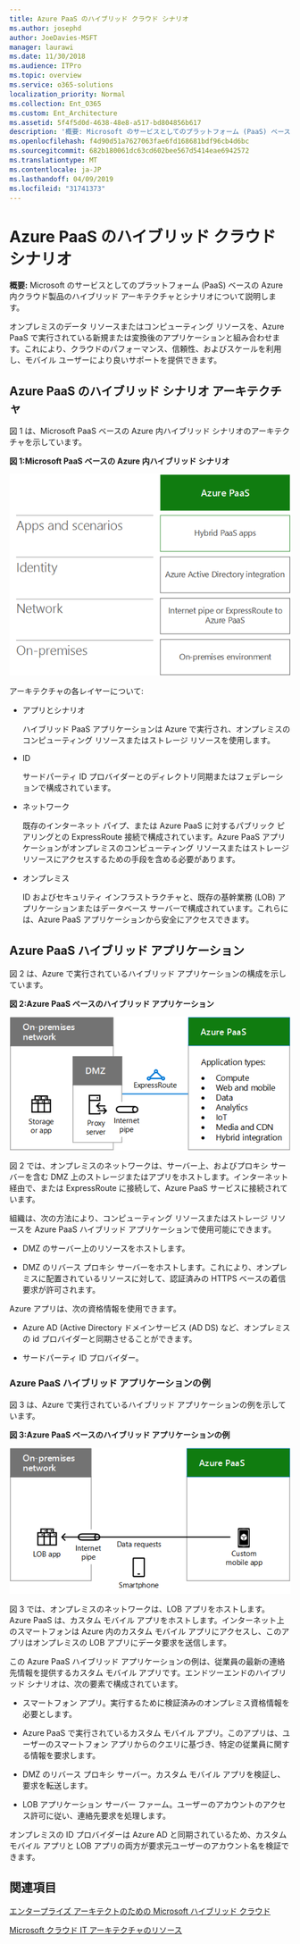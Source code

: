```yaml
---
title: Azure PaaS のハイブリッド クラウド シナリオ
ms.author: josephd
author: JoeDavies-MSFT
manager: laurawi
ms.date: 11/30/2018
ms.audience: ITPro
ms.topic: overview
ms.service: o365-solutions
localization_priority: Normal
ms.collection: Ent_O365
ms.custom: Ent_Architecture
ms.assetid: 5f4f5d0d-4638-48e8-a517-bd804856b617
description: '概要: Microsoft のサービスとしてのプラットフォーム (PaaS) ベースの Azure 内クラウド製品のハイブリッド アーキテクチャとシナリオについて説明します。'
ms.openlocfilehash: f4d90d51a7627063fae6fd168681bdf96cb4d6bc
ms.sourcegitcommit: 682b180061dc63cd602bee567d5414eae6942572
ms.translationtype: MT
ms.contentlocale: ja-JP
ms.lasthandoff: 04/09/2019
ms.locfileid: "31741373"
---
```

# <a name="hybrid-cloud-scenarios-for-azure-paas"></a>Azure PaaS のハイブリッド クラウド シナリオ

 **概要:** Microsoft のサービスとしてのプラットフォーム (PaaS) ベースの Azure 内クラウド製品のハイブリッド アーキテクチャとシナリオについて説明します。
  
オンプレミスのデータ リソースまたはコンピューティング リソースを、Azure PaaS で実行されている新規または変換後のアプリケーションと組み合わせます。これにより、クラウドのパフォーマンス、信頼性、およびスケールを利用し、モバイル ユーザーにより良いサポートを提供できます。 
  
## <a name="azure-paas-hybrid-scenario-architecture"></a>Azure PaaS のハイブリッド シナリオ アーキテクチャ

図 1 は、Microsoft PaaS ベースの Azure 内ハイブリッド シナリオのアーキテクチャを示しています。
  
**図 1:Microsoft PaaS ベースの Azure 内ハイブリッド シナリオ**

![Microsoft PaaS ベースの Azure 内ハイブリッド シナリオ](media/Hybrid-Poster/Hybrid-Cloud-Stack-PaaS.png)
  
アーキテクチャの各レイヤーについて:
  
- アプリとシナリオ
    
    ハイブリッド PaaS アプリケーションは Azure で実行され、オンプレミスのコンピューティング リソースまたはストレージ リソースを使用します。
    
- ID
    
    サードパーティ ID プロバイダーとのディレクトリ同期またはフェデレーションで構成されています。
    
- ネットワーク
    
    既存のインターネット パイプ、または Azure PaaS に対するパブリック ピアリングとの ExpressRoute 接続で構成されています。Azure PaaS アプリケーションがオンプレミスのコンピューティング リソースまたはストレージ リソースにアクセスするための手段を含める必要があります。
    
- オンプレミス
    
    ID およびセキュリティ インフラストラクチャと、既存の基幹業務 (LOB) アプリケーションまたはデータベース サーバーで構成されています。これらには、Azure PaaS アプリケーションから安全にアクセスできます。
    
## <a name="azure-paas-hybrid-application"></a>Azure PaaS ハイブリッド アプリケーション

図 2 は、Azure で実行されているハイブリッド アプリケーションの構成を示しています。
  
**図 2:Azure PaaS ベースのハイブリッド アプリケーション**

![Azure PaaS ベースのハイブリッド アプリケーション](media/Hybrid-Poster/Hybrid-Cloud-Stack-PaaS-Apps.png)
  
図 2 では、オンプレミスのネットワークは、サーバー上、およびプロキシ サーバーを含む DMZ 上のストレージまたはアプリをホストします。インターネット経由で、または ExpressRoute に接続して、Azure PaaS サービスに接続されています。
  
組織は、次の方法により、コンピューティング リソースまたはストレージ リソースを Azure PaaS ハイブリッド アプリケーションで使用可能にできます。
  
- DMZ のサーバー上のリソースをホストします。
    
- DMZ のリバース プロキシ サーバーをホストします。これにより、オンプレミスに配置されているリソースに対して、認証済みの HTTPS ベースの着信要求が許可されます。
    
Azure アプリは、次の資格情報を使用できます。
  
- Azure AD (Active Directory ドメインサービス (AD DS) など、オンプレミスの id プロバイダーと同期させることができます。
    
- サードパーティ ID プロバイダー。
    
### <a name="example-azure-paas-hybrid-application"></a>Azure PaaS ハイブリッド アプリケーションの例

図 3 は、Azure で実行されているハイブリッド アプリケーションの例を示しています。
  
**図 3:Azure PaaS ベースのハイブリッド アプリケーションの例**

![Azure PaaS ベースのハイブリッド アプリケーション例](media/Hybrid-Poster/Hybrid-Cloud-Stack-PaaS-Apps-Ex.png)
  
図 3 では、オンプレミスのネットワークは、LOB アプリをホストします。Azure PaaS は、カスタム モバイル アプリをホストします。インターネット上のスマートフォンは Azure 内のカスタム モバイル アプリにアクセスし、このアプリはオンプレミスの LOB アプリにデータ要求を送信します。
  
この Azure PaaS ハイブリッド アプリケーションの例は、従業員の最新の連絡先情報を提供するカスタム モバイル アプリです。エンドツーエンドのハイブリッド シナリオは、次の要素で構成されています。
  
- スマートフォン アプリ。実行するために検証済みのオンプレミス資格情報を必要とします。
    
- Azure PaaS で実行されているカスタム モバイル アプリ。このアプリは、ユーザーのスマートフォン アプリからのクエリに基づき、特定の従業員に関する情報を要求します。
    
- DMZ のリバース プロキシ サーバー。カスタム モバイル アプリを検証し、要求を転送します。
    
- LOB アプリケーション サーバー ファーム。ユーザーのアカウントのアクセス許可に従い、連絡先要求を処理します。
    
オンプレミスの ID プロバイダーは Azure AD と同期されているため、カスタム モバイル アプリと LOB アプリの両方が要求元ユーザーのアカウント名を検証できます。
  
## <a name="see-also"></a>関連項目

[エンタープライズ アーキテクトのための Microsoft ハイブリッド クラウド](microsoft-hybrid-cloud-for-enterprise-architects.md)
  
[Microsoft クラウド IT アーキテクチャのリソース](microsoft-cloud-it-architecture-resources.md)

